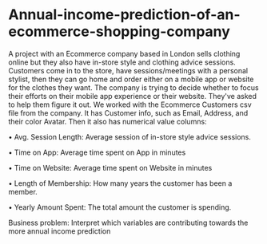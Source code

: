 # Annual-income-prediction-of-an-ecommerce-shopping-company
A project with an Ecommerce company based in London sells clothing online but they also have in-store style and clothing advice sessions. Customers come in to the store, have sessions/meetings with a personal stylist, then they can go home and order either on a mobile app or website for the clothes they want. The company is trying to decide whether to focus their efforts on their mobile app experience or their website. They've asked to help them figure it out. 
We worked with the Ecommerce Customers csv file from the company. It has Customer info, such as Email, Address, and their color Avatar. Then it also has numerical value columns:




•	Avg. Session Length: Average session of in-store style advice sessions.

•	Time on App: Average time spent on App in minutes

•	Time on Website: Average time spent on Website in minutes

•	Length of Membership: How many years the customer has been a member.

•	Yearly Amount Spent: The total amount the customer is spending.




Business problem: Interpret which variables are contributing towards the more annual income prediction

